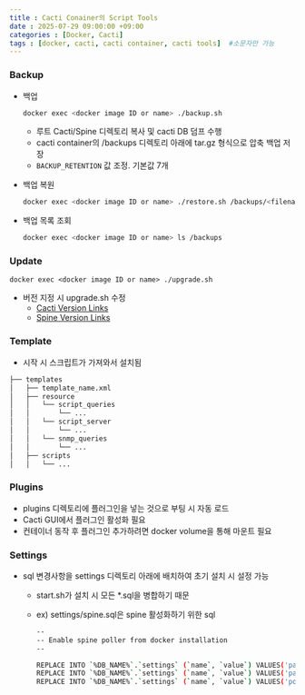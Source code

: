 ```yaml
---
title : Cacti Conainer의 Script Tools
date : 2025-07-29 09:00:00 +09:00
categories : [Docker, Cacti]
tags : [docker, cacti, cacti container, cacti tools]  #소문자만 가능
---
```


### Backup

- 백업
    
    ```bash
    docker exec <docker image ID or name> ./backup.sh
    ```
    
    - 루트 Cacti/Spine 디렉토리 복사 및 cacti DB 덤프 수행
    - cacti container의 /backups 디렉토리 아래에 tar.gz 형식으로 압축 백업 저장
    - `BACKUP_RETENTION` 값 조정. 기본값 7개
- 백업 복원
    
    ```bash
    docker exec <docker image ID or name> ./restore.sh /backups/<filename>
    ```
    
- 백업 목록 조회
    
    ```bash
    docker exec <docker image ID or name> ls /backups
    ```
    

### Update

```
docker exec <docker image ID or name> ./upgrade.sh
```

- 버전 지정 시 upgrade.sh 수정
    - [Cacti Version Links](http://www.cacti.net/downloads)
    - [Spine Version Links](http://www.cacti.net/downloads/spine)

### Template

- 시작 시 스크립트가 가져와서 설치됨

```bash
├── templates
│   ├── template_name.xml
│   ├── resource
│   │   └── script_queries
│   │       └── ...
│   │   └── script_server
│   │       └── ...
│   │   └── snmp_queries
│   │       └── ...
│   ├── scripts
│   │   └── ...
```

### Plugins

- plugins 디렉토리에 플러그인을 넣는 것으로 부팅 시 자동 로드
- Cacti GUI에서 플러그인 활성화 필요
- 컨테이너 동작 후 플러그인 추가하려면 docker volume을 통해 마운트 필요

### Settings

- sql 변경사항을 settings 디렉토리 아래에 배치하여 초기 설치 시 설정 가능
    - start.sh가 설치 시 모든 *.sql을 병합하기 때문
    - ex) settings/spine.sql은 spine 활성화하기 위한 sql
        
        ```bash
        --
        -- Enable spine poller from docker installation
        --
        
        REPLACE INTO `%DB_NAME%`.`settings` (`name`, `value`) VALUES('path_spine', '/spine/bin/spine');
        REPLACE INTO `%DB_NAME%`.`settings` (`name`, `value`) VALUES('path_spine_config', '/spine/etc/spine.conf');
        REPLACE INTO `%DB_NAME%`.`settings` (`name`, `value`) VALUES('poller_type', '2');
        ```